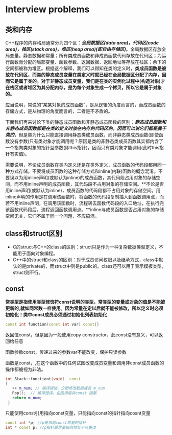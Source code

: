 # Interview problems

## 类和内存

C++程序的内存格局通常分为四个区：***全局数据区(data area)，代码区(code area)，栈区(stack area)，堆区(heap area)(即自由存储区)***。全局数据区存放全局变量，静态数据和常量；所有类成员函数和非成员函数代码存放在代码区；为运行函数而分配的局部变量、函数参数、返回数据、返回地址等存放在栈区；余下的空间都被称为堆区。根据这个解释，我们可以得知在类的定义时，**类成员函数是被放在代码区，而类的静态成员变量在类定义时就已经在全局数据区分配了内存，因而它是属于类的。对于非静态成员变量，我们是在类的实例化过程中(构造对象)才在栈区或者堆区为其分配内存，是为每个对象生成一个拷贝，所以它是属于对象的。**

应当说明，常说的“某某对象的成员函数”，是从逻辑的角度而言的，而成员函数的存储方式，是从物理的角度而言的，二者是不矛盾的。

下面我们再来讨论下类的静态成员函数和非静态成员函数的区别：***静态成员函数和非静态成员函数都是在类的定义时放在内存的代码区的，因而可以说它们都是属于类的***，但是类为什么只能直接调用静态类成员函数，而非静态类成员函数(即使函数没有参数)只有类对象才能调用呢？原因是类的非静态类成员函数其实都内含了一个指向类对象的指针型参数(即this指针)，因而只有类对象才能调用(此时this指针有实值)。

需要说明，不论成员函数在类内定义还是在类外定义，成员函数的代码段都用同一种方式存储。不要将成员函数的这种存储方式和inline(内联)函数的概念混淆。不要误以为用inline声明(或默认为inline)的成员函数，其代码段占用对象的存储空间，而不用inline声明的成员函数，其代码段不占用对象的存储空间。**不论是否用inline声明(或默认为inline)，成员函数的代码段都不占用对象的存储空间。用inline声明的作用是在调用该函数时，将函数的代码段复制插人到函数调用点，而若不用inline声明，在调用该函数时，流程转去函数代码段的入口地址，在执行完该函数代码段后，流程返回函数调用点。**inline与成员函数是否占用对象的存储空间无关，它们不属于同一个问題，不应搞混。

## class和struct区别

- C的struct与C++的class的区别：struct只是作为一种复杂数据类型定义，不能用于面向对象编程。
- C++中的struct和class的区别：对于成员访问权限以及继承方式，class中默认的是private的，而struct中则是public的。class还可以用于表示模板类型，struct则不行。

## const

**常类型是指使用类型修饰符const说明的类型，常类型的变量或对象的值是不能被更新的,就如同常数一样使用。因为常量在定以后就不能被修改，所以定义时必须初始化！类中const成员必须通过初始化列表初始化**

```C++
const int function(const int var) const{}
```

返回值const，但是因为一般使用copy constructor，此const没有意义，可以返回给任意

函数参数const，传递过来的参数var不能改变，保护只读参数

函数是const，,在这个函数中的任何试图改变成员变量和调用非const成员函数的操作都被视为非法。

```C++
int Stack::functiont(void)  const 
{ 
   ++ m_num; // 编译错误，企图修改数据成员 m_num 
   Pop();  // 编译错误，企图调用非const 函数 
   return m_num; 
 }
 ```

只能使用const引用指向const变量，只能指向const的指针指向cosnt变量

```C++
const int *p; //p是指向const常量的指针
int * const p; //p指针是常量指向地址不可更改
```

